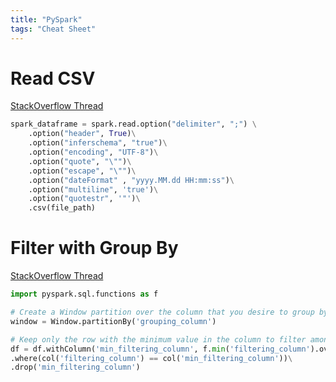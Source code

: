 ```yaml
---
title: "PySpark"
tags: "Cheat Sheet"
---
```


# Read CSV
[StackOverflow Thread](https://stackoverflow.com/questions/40413526/reading-csv-files-with-quoted-fields-containing-embedded-commas)

```python
spark_dataframe = spark.read.option("delimiter", ";") \
    .option("header", True)\
    .option("inferschema", "true")\
    .option("encoding", "UTF-8")\
    .option("quote", "\"")\
    .option("escape", "\"")\
    .option("dateFormat" , "yyyy.MM.dd HH:mm:ss")\
    .option("multiline", 'true')\
    .option("quotestr", '"')\
    .csv(file_path)
```

# Filter with Group By
[StackOverflow Thread](https://stackoverflow.com/questions/48829993/groupby-column-and-filter-rows-with-maximum-value-in-pyspark)
```python
import pyspark.sql.functions as f

# Create a Window partition over the column that you desire to group by column
window = Window.partitionBy('grouping_column')

# Keep only the row with the minimum value in the column to filter among all the same group
df = df.withColumn('min_filtering_column', f.min('filtering_column').over(window))\
.where(col('filtering_column') == col('min_filtering_column'))\
.drop('min_filtering_column')
```
